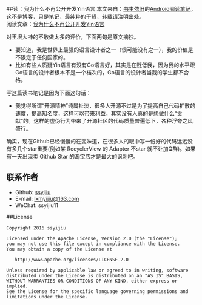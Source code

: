 ##读：我为什么不再公开开发Yin语言
本文来自：[书生依旧](https://github.com/ssyijiu)的[Android阅读笔记](https://github.com/ssyijiu/Android-ReadingNotes)，这不是博客，只是笔记，最纯粹的干货，转载请注明出处。     
阅读文章：[我为什么不再公开开发Yin语言](http://www.jianshu.com/p/f1e4240f527f)

对王垠大神的不敢做太多的评价，下面两句是原文摘抄。
- 要知道，我是世界上最强的语言设计者之一（很可能没有之一），我的价值是不限定于任何国家的。
- 比如有些人质疑Yin语言有没有Go语言好，其实是在贬低我，因为我的水平跟Go语言的设计者根本不是一个档次的，Go语言的设计者当我的学生都不合格。

写这篇读书笔记是因为下面这句话：
- 我觉得所谓“开源精神”纯属扯淡，很多人开源不过是为了提高自己代码扩散的速度，提高知名度，这样可以带来利益，其实没有人真的是想做什么“贡献”的。这样的虚伪行为带来了开源社区的代码质量普遍低下，各种浮夸之风盛行。

确实，现在Github已经慢慢的在变味道，在很多人的眼中写一份好的代码远远没有多几个star重要(例如某 RecyclerView 的 Adapter 不star 就不让加Q群)。如果有一天出现卖 Github Star 的淘宝店才是最大的讽刺吧。
## 联系作者
- Github: [ssyijiu](https://github.com/ssyijiu)
- E-mail: lxmyijiu@163.com
- WeChat: ssyijiu11

##License

```
Copyright 2016 ssyijiu

Licensed under the Apache License, Version 2.0 (the "License");
you may not use this file except in compliance with the License.
You may obtain a copy of the License at

   http://www.apache.org/licenses/LICENSE-2.0

Unless required by applicable law or agreed to in writing, software
distributed under the License is distributed on an "AS IS" BASIS,
WITHOUT WARRANTIES OR CONDITIONS OF ANY KIND, either express or implied.
See the License for the specific language governing permissions and
limitations under the License.
```